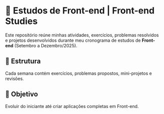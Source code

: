 # 📘 Estudos de Front-end | Front-end Studies

Este repositório reúne minhas atividades, exercícios, problemas resolvidos e projetos desenvolvidos durante meu cronograma de estudos de **Front-end** (Setembro a Dezembro/2025).

## 📌 Estrutura
Cada semana contém exercícios, problemas propostos, mini-projetos e revisões.

## 🎯 Objetivo
Evoluir do iniciante até criar aplicações completas em Front-end.
